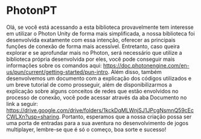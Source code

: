 # PhotonPT
Olá, se você está acessando a esta biblioteca provavelmente tem interesse em utilizar o Photon Unity de forma mais simplificada, a nossa biblioteca foi desenvolvida exatamente com essa intenção, oferecer as principais funções de conexão de forma mais acessível. Entretanto, caso queira explorar e se aprofundar mais no Photon, será necessário que utilize a biblioteca própria desenvolvida por eles, você pode conseguir mais informações sobre os comandos aqui: https://doc.photonengine.com/en-us/pun/current/getting-started/pun-intro. Além disso, também desenvolvemos um documento com a explicação dos códigos utilizados e um breve tutorial de como prosseguir, além de disponibilizarmos a explicação sobre alguns conceitos de redes que estão envolvidos no processo de conexão, você pode acessar através da aba Documento no link a seguir: https://drive.google.com/drive/folders/1kckDqMLWnjSJ1JPcgNsmnQ59cEcCWLXn?usp=sharing. Portanto, esperamos que a nossa criação possa ser uma porta de entradas para a sua aventura no desenvolvimento de jogos multiplayer, lembre-se que é só o começo, boa sorte e sucesso!
